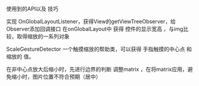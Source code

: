 使用到的API以及 技巧

实现 OnGlobalLayoutListener，获得View的getViewTreeObserver，给 Observer添加回调接口
在onGlobalLayout中 获得 控件的显示宽高 ，与img比较，取得缩放的一系列对象

ScaleGestureDetector 一个触摸缩放的帮助类，可以获得 手指触摸的中心点 和缩放的 值。

在非中心点放大后缩小时，先进行边界的判断 调整matrix ，在将matrix应用，避免缩小时，图片位置不符合预期（居中）